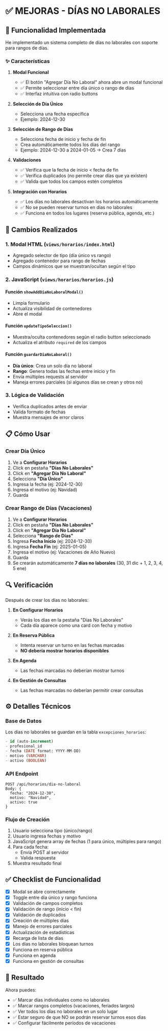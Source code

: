# ✅ MEJORAS - DÍAS NO LABORALES

## 🎯 Funcionalidad Implementada

He implementado un sistema completo de días no laborales con soporte para rangos de días.

### ✨ Características

1. **Modal Funcional**
   - ✅ El botón "Agregar Día No Laboral" ahora abre un modal funcional
   - ✅ Permite seleccionar entre día único o rango de días
   - ✅ Interfaz intuitiva con radio buttons

2. **Selección de Día Único**
   - Selecciona una fecha específica
   - Ejemplo: 2024-12-30

3. **Selección de Rango de Días**
   - Selecciona fecha de inicio y fecha de fin
   - Crea automáticamente todos los días del rango
   - Ejemplo: 2024-12-30 a 2024-01-05 → Crea 7 días

4. **Validaciones**
   - ✅ Verifica que la fecha de inicio < fecha de fin
   - ✅ Verifica duplicados (no permite crear días que ya existen)
   - ✅ Valida que todos los campos estén completos

5. **Integración con Horarios**
   - ✅ Los días no laborales desactivan los horarios automáticamente
   - ✅ No se pueden reservar turnos en días no laborales
   - ✅ Funciona en todos los lugares (reserva pública, agenda, etc.)

## 🔧 Cambios Realizados

### 1. Modal HTML (`views/horarios/index.html`)
- Agregado selector de tipo (día único vs rango)
- Agregado contenedor para rango de fechas
- Campos dinámicos que se muestran/ocultan según el tipo

### 2. JavaScript (`views/horarios/horarios.js`)

#### Función `showAddDiaNoLaboralModal()`
- Limpia formulario
- Actualiza visibilidad de contenedores
- Abre el modal

#### Función `updateTipoSeleccion()`
- Muestra/oculta contenedores según el radio button seleccionado
- Actualiza el atributo `required` de los campos

#### Función `guardarDiaNoLaboral()`
- **Día único**: Crea un solo día no laboral
- **Rango**: Genera todas las fechas entre inicio y fin
- Envía múltiples requests al servidor
- Maneja errores parciales (si algunos días se crean y otros no)

### 3. Lógica de Validación
- Verifica duplicados antes de enviar
- Valida formato de fechas
- Muestra mensajes de error claros

## 📋 Cómo Usar

### Crear Día Único

1. Ve a **Configurar Horarios**
2. Click en pestaña **"Días No Laborales"**
3. Click en **"Agregar Día No Laboral"**
4. Selecciona **"Día Único"**
5. Ingresa la fecha (ej: 2024-12-30)
6. Ingresa el motivo (ej: Navidad)
7. Guarda

### Crear Rango de Días (Vacaciones)

1. Ve a **Configurar Horarios**
2. Click en pestaña **"Días No Laborales"**
3. Click en **"Agregar Día No Laboral"**
4. Selecciona **"Rango de Días"**
5. Ingresa **Fecha Inicio** (ej: 2024-12-30)
6. Ingresa **Fecha Fin** (ej: 2025-01-05)
7. Ingresa el motivo (ej: Vacaciones de Año Nuevo)
8. Guarda
9. Se crearán automáticamente **7 días no laborales** (30, 31 dic + 1, 2, 3, 4, 5 ene)

## 🔍 Verificación

Después de crear los días no laborales:

1. **En Configurar Horarios**
   - Verás los días en la pestaña "Días No Laborales"
   - Cada día aparece como una card con fecha y motivo

2. **En Reserva Pública**
   - Intenta reservar un turno en las fechas marcadas
   - **NO debería mostrar horarios disponibles**

3. **En Agenda**
   - Las fechas marcadas no deberían mostrar turnos

4. **En Gestión de Consultas**
   - Las fechas marcadas no deberían permitir crear consultas

## ⚙️ Detalles Técnicos

### Base de Datos
Los días no laborales se guardan en la tabla `excepciones_horarios`:
```sql
- id (auto-increment)
- profesional_id
- fecha (DATE format: YYYY-MM-DD)
- motivo (VARCHAR)
- activo (BOOLEAN)
```

### API Endpoint
```
POST /api/horarios/dia-no-laboral
Body: {
  fecha: "2024-12-30",
  motivo: "Navidad",
  activo: true
}
```

### Flujo de Creación
1. Usuario selecciona tipo (único/rango)
2. Usuario ingresa fechas y motivo
3. JavaScript genera array de fechas (1 para único, múltiples para rango)
4. Para cada fecha:
   - Envía POST al servidor
   - Valida respuesta
5. Muestra resultado final

## ✅ Checklist de Funcionalidad

- [x] Modal se abre correctamente
- [x] Toggle entre día único y rango funciona
- [x] Validación de campos completos
- [x] Validación de rango (inicio < fin)
- [x] Validación de duplicados
- [x] Creación de múltiples días
- [x] Manejo de errores parciales
- [x] Actualización de estadísticas
- [x] Recarga de lista de días
- [x] Los días no laborales bloquean turnos
- [x] Funciona en reserva pública
- [x] Funciona en agenda
- [x] Funciona en gestión de consultas

## 🎉 Resultado

Ahora puedes:
- ✅ Marcar días individuales como no laborales
- ✅ Marcar rangos completos (vacaciones, feriados largos)
- ✅ Ver todos los días no laborales en un solo lugar
- ✅ Estar seguro de que NO se podrán reservar turnos esos días
- ✅ Configurar fácilmente períodos de vacaciones


